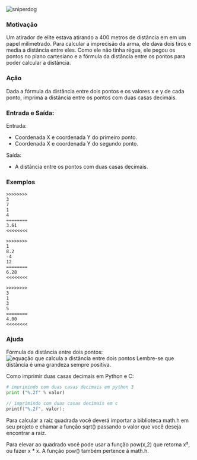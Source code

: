 
![sniperdog](https://user-images.githubusercontent.com/4747652/52280317-691f1f00-293a-11e9-93d0-c8861b282a11.jpg)

### Motivação

Um atirador de elite estava atirando a 400 metros de distância em em um papel milimetrado.
Para calcular a imprecisão da arma, ele dava dois tiros e media a distância entre eles.
Como ele não tinha régua, ele pegou os pontos no plano cartesiano e a fórmula
da distância entre os pontos para poder calcular a distância.

### Ação

Dada a fórmula da distância entre dois pontos e os valores x e y de cada ponto,
imprima a distância entre os pontos com duas casas decimais.

### Entrada e Saída:

Entrada:

* Coordenada X e coordenada Y do primeiro ponto.
* Coordenada X e coordenada Y do segundo ponto.

Saída:

* A distância entre os pontos com duas casas decimais.


### Exemplos

```
>>>>>>>>
3
7
1
4
========
3.61
<<<<<<<<

>>>>>>>>
1
8.2
-4
12
========
6.28
<<<<<<<<

>>>>>>>>
3
1
3
5
========
4.00
<<<<<<<<

```

### Ajuda

Fórmula da distância entre dois pontos:
![equação que calcula a distância entre dois pontos](http://s5.static.brasilescola.uol.com.br/img/2016/10/formula-da-distancia-entre-dois-pontos.jpg)
Lembre-se que distância é uma grandeza sempre positiva.

Como imprimir duas casas decimais em Python e C:

```py
# imprimindo com duas casas decimais em python 3
print ("%.2f" % valor)
```
```c
// imprimindo com duas casas decimais em c 
printf("%.2f", valor);
```


Para calcular a raiz quadrada você deverá importar a biblioteca math.h em seu projeto e chamar a função sqrt() passando o valor que você deseja encontrar a raiz.

Para elevar ao quadrado você pode usar a função pow(x,2) que retorna x², ou fazer x * x. A função pow() também pertence à math.h.